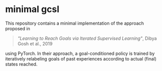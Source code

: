 # minimal gcsl
This repository contains a minimal implementation of the approach proposed in

> *"Learning to Reach Goals via Iterated Supervised Learning"*, 
> Dibya Gosh et al., 2019

using PyTorch. In their approach, a goal-conditioned policy is trained by iteratively relabeling goals of past experiences according to actual (final) states reached.
